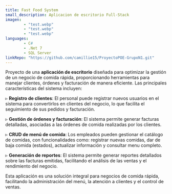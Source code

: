 ```yaml
---
title: Fast Food System
small_description: Aplicacion de escritorio Full-Stack
imagen: 
        - "test.webp"
        - "test.webp"
        - "test.webp"
languages: 
        - C#
        - .Net 7
        - SQL Server
linkRepo: "https://github.com/camillie15/ProyectoPOE-GrupoN1.git"
---
```


Proyecto de una **aplicación de escritorio** diseñada para optimizar la gestión de un negocio de comida rápida, proporcionando herramientas para manejar clientes, órdenes y facturación de manera eficiente. Las principales características del sistema incluyen:  

▹ **Registro de clientes**: El personal puede registrar nuevos usuarios en el sistema para convertirlos en clientes del negocio, lo que facilita el seguimiento de sus pedidos y facturación.

▹ **Gestión de órdenes y facturación**: El sistema permite generar facturas detalladas, asociadas a las órdenes de comida realizadas por los clientes.

▹ **CRUD de menú de comida**: Los empleados pueden gestionar el catálogo de comidas, con funcionalidades como: registrar nuevas comidas, dar de baja comida (estados), actualizar información y consultar menu completo.

▹ **Generación de reportes**: El sistema permite generar reportes detallados sobre las facturas emitidas, facilitando el análisis de las ventas y el rendimiento del negocio.

Esta aplicación es una solución integral para negocios de comida rápida, facilitando la administración del menú, la atención a clientes y el control de ventas.
